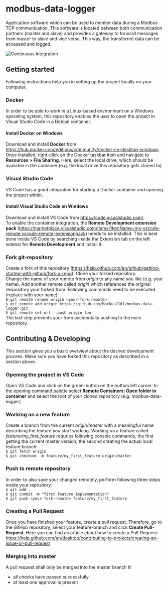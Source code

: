 # modbus-data-logger
Application software which can be used to monitor data during a Modbus TCP communication. This software is located between both communication partners (master and slave) and provides a gateway to forward messages from master to slave and vice versa. This way, the transferred data can be accessed and logged.

![Continuous Integration](https://github.com/Markus2101/modbus-data-logger/workflows/Continuous%20Integration/badge.svg?branch=master)

## Getting started
Following instructions help you in setting up the project locally on your computer.

### Docker
In order to be able to work in a Linux-based environment on a Windows operating system, this repository enables the user to open the project in Visual Studio Code in a Debian container.  

#### Install Docker on Windows
Download and install __Docker__ from https://hub.docker.com/editions/community/docker-ce-desktop-windows.  
Once installed, right-click on the Docker taskbar item and navigate to __Resources > File Sharing__. Here, select the local drive, which should be available in the container (e.g. the local drive this repository gets cloned to).

### Visual Studio Code
VS Code has a good integration for starting a Docker container and opening the project within.

#### Install Visual Studio Code on Windows
Download and install VS Code from https://code.visualstudio.com/.  
To enable the container integration, the __Remote Development extension pack__ (https://marketplace.visualstudio.com/items?itemName=ms-vscode-remote.vscode-remote-extensionpack) needs to be installed. This is best done inside VS Code by searching inside the Extension tab on the left sidebar for __Remote Development__ and install it.

### Fork git-repository
Create a fork of this repository (https://help.github.com/en/github/getting-started-with-github/fork-a-repo). Clone your forked repository.  
Change the name of your remote from _origin_ to any name you like (e.g. your name). Add another remote called _origin_ which references the original respository your forked from. Following commands need to be executed (replace <your-fork-remote> with your name):  
`$ git remote rename origin <your-fork-remote>`  
`$ git remote add origin https://github.com/Markus2101/modbus-data-logger.git`  
`$ git remote set-url --push origin foo`  
The last step prevents your from accidentally pushing to the main repository.

## Contributing & Developing
This section gives you a basic overview about the desired development process. Make sure you have forked this repository as described in a section above.

### Opening the project in VS Code
Open VS Code and click on the green-button on the bottom left corner. In the opening command palette select __Remote Containers: Open folder in container__ and select the root of your cloned repository (e.g. modbus-data-logger).

### Working on a new feature
Create a branch from the current _origin/master_ with a meaningful name describing the feature you start working. Working on a feature called _feature/my_first_feature_ requries following console commands, the first getting the current master version, the second creating the actual local feature branch:  
`$ git fetch origin`  
`$ git checkout -b feature/my_first_feature origin/master`  

### Push to remote repository
In order to also save your changed remotely, perform following three steps inside your repository:  
`$ git add .`  
`$ git commit -m "first feature implementation"`  
`$ git push <your-fork-remote> feature/my_first_feature`  

### Creating a Pull Request
Once you have finished your feature, create a pull request. Therefore, go to the GitHub repository, select your feature-branch and click __Create Pull-Request__. Here you can find an article about how to create a Pull-Request: https://help.github.com/en/desktop/contributing-to-projects/creating-an-issue-or-pull-request

### Merging into master
A pull request shall only be merged into the master branch if:  
- all checks have passed successfully
- at least one approval is present

